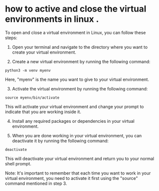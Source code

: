 # how to active and close the virtual environments in linux .

To open and close a virtual environment in Linux, you can follow these steps:

1. Open your terminal and navigate to the directory where you want to create your virtual environment.

2. Create a new virtual environment by running the following command:

```@ruby
python3 -m venv myenv
```

Here, "myenv" is the name you want to give to your virtual environment.

3. Activate the virtual environment by running the following command:
```@ruby
source myenv/bin/activate
```

This will activate your virtual environment and change your prompt to indicate that you are working inside it.

4. Install any required packages or dependencies in your virtual environment.

5. When you are done working in your virtual environment, you can deactivate it by running the following command:

```@ruby
deactivate
```

This will deactivate your virtual environment and return you to your normal shell prompt.

Note: It's important to remember that each time you want to work in your virtual environment, you need to activate it first using the "source" command mentioned in step 3.
